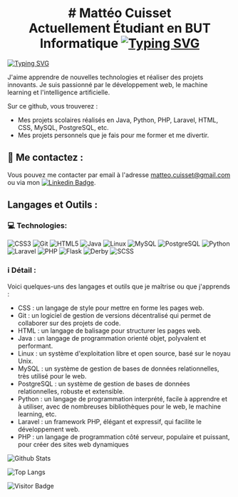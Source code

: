 <h1 align='center'>
  # Mattéo Cuisset<br>Actuellement Étudiant en BUT Informatique
  <a href="https://git.io/typing-svg"><img src="https://readme-typing-svg.demolab.com?font=Fira+Code&weight=500&size=25&pause=1000&center=true&vCenter=true&random=true&width=450&lines=%C3%89tudiant+d%C3%A9veloppeur+fullstack" alt="Typing SVG" /></a>
</h1>

<a href="https://git.io/typing-svg"><img src="https://readme-typing-svg.demolab.com?font=Roboto&weight=500&size=25&pause=1000&color=F70000&background=FFEB00&center=true&vCenter=true&random=true&width=1100&lines=Actuellement+%C3%A0+la+recherche+d'une+alternance+pour+Janvier+2024+d'une+dur%C3%A9e+de+10+%C3%A0+18+mois." alt="Typing SVG" /></a>


J'aime apprendre de nouvelles technologies et réaliser des projets innovants. Je suis passionné par le développement web, le machine learning et l'intelligence artificielle.

Sur ce github, vous trouverez :

- Mes projets scolaires réalisés en Java, Python, PHP, Laravel, HTML, CSS, MySQL, PostgreSQL, etc.
- Mes projets personnels que je fais pour me former et me divertir.

## 💬 Me contactez :

Vous pouvez me contacter par email à l'adresse matteo.cuisset@gmail.com ou via mon [![Linkedin Badge](https://img.shields.io/badge/Linkedin-%230077B5.svg?&style=for-the-badge&logo=linkedin&logoColor=white)](www.linkedin.com/in/mattéo-cuisset-33b745295).

## Langages et Outils :

### 💻 Technologies:
![CSS3](https://img.shields.io/badge/-CSS3-black?style=flat-square&logo=css3)
![Git](https://img.shields.io/badge/-Git-black?style=flat-square&logo=git)
![HTML5](https://img.shields.io/badge/-HTML5-black?style=flat-square&logo=html5&logoColor=white)
![Java](https://img.shields.io/badge/-java-black?style=flat-square&logo=java)
![Linux](https://img.shields.io/badge/-Linux-black?style=flat-square&logo=Linux)
![MySQL](https://img.shields.io/badge/-MySQL-black?style=flat-square&logo=mysql)
![PostgreSQL](https://img.shields.io/badge/-PostgreSQL-black?style=flat-square&logo=postgresql)
![Python](https://img.shields.io/badge/-Python-black?style=flat-square&logo=Python)
![Laravel](https://img.shields.io/badge/-Laravel-black?style=flat-square&logo=laravel)
![PHP](https://img.shields.io/badge/-PHP-black?style=flat-square&logo=php)
![Flask](https://img.shields.io/badge/-Flask-black?style=flat-square&logo=flask)
![Derby](https://img.shields.io/badge/-DerbyJS-black?style=flat-square&logo=derby)
![SCSS](https://img.shields.io/badge/-SCSS-black?style=flat-square&logo=sass)

### ℹ️ Détail :
Voici quelques-uns des langages et outils que je maîtrise ou que j'apprends :

- CSS : un langage de style pour mettre en forme les pages web.
- Git : un logiciel de gestion de versions décentralisé qui permet de collaborer sur des projets de code.
- HTML : un langage de balisage pour structurer les pages web.
- Java : un langage de programmation orienté objet, polyvalent et performant.
- Linux : un système d'exploitation libre et open source, basé sur le noyau Unix.
- MySQL : un système de gestion de bases de données relationnelles, très utilisé pour le web.
- PostgreSQL : un système de gestion de bases de données relationnelles, robuste et extensible.
- Python : un langage de programmation interprété, facile à apprendre et à utiliser, avec de nombreuses bibliothèques pour le web, le machine learning, etc.
- Laravel : un framework PHP, élégant et expressif, qui facilite le développement web.
- PHP : un langage de programmation côté serveur, populaire et puissant, pour créer des sites web dynamiques

<div>
  
![Github Stats](https://github-readme-stats.vercel.app/api?username=flyns157&show_icons=true&count_private=true)

![Top Langs](https://github-readme-stats.vercel.app/api/top-langs/?username=flyns157&layout=compact)

![Visitor Badge](https://visitor-badge.laobi.icu/badge?page_id=flyns157)

</div>
